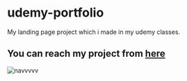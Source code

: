# udemy-portfolio

My landing page project which i made in my udemy classes.
## You can reach my project from [here](https://esadakman.github.io/landing_page_1/)


![navvvvv](https://user-images.githubusercontent.com/98649983/168891043-ab1406c0-21ad-4f48-bf89-625ef2162355.gif)
